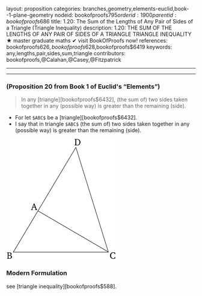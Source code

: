 layout: proposition
categories: branches,geometry,elements-euclid,book--1-plane-geometry
nodeid: bookofproofs$795
orderid: 1900
parentid: bookofproofs$686
title: 1.20: The Sum of the Lengths of Any Pair of Sides of a Triangle (Triangle Inequality)
description: 1.20: THE SUM OF THE LENGTHS OF ANY PAIR OF SIDES OF A TRIANGLE TRIANGLE INEQUALITY &#9733; master graduate maths &#10004; visit BookOfProofs now!
references: bookofproofs$626,bookofproofs$628,bookofproofs$6419
keywords: any,lengths,pair,sides,sum,triangle
contributors: bookofproofs,@Calahan,@Casey,@Fitzpatrick

---


---

### (Proposition 20 from Book 1 of Euclid's “Elements”)

> In any [triangle][bookofproofs$6432], (the sum of) two sides taken together in any (possible way) is greater than the remaining (side).

* For let `$ABC$` be a [triangle][bookofproofs$6432].
* I say that in triangle `$ABC$` (the sum of) two sides taken together in any (possible way) is greater than the remaining (side).


![fig20e](https://github.com/bookofproofs/bookofproofs.github.io/blob/main/_sources/_assets/images/euclid/Book01/fig20e.png?raw=true)


### Modern Formulation

see [triangle inequality][bookofproofs$588].